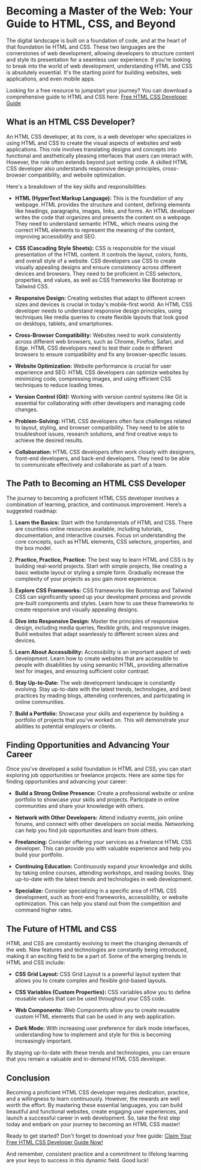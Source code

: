 # Becoming a Master of the Web: Your Guide to HTML, CSS, and Beyond

The digital landscape is built on a foundation of code, and at the heart of that foundation lie HTML and CSS. These two languages are the cornerstones of web development, allowing developers to structure content and style its presentation for a seamless user experience. If you're looking to break into the world of web development, understanding HTML and CSS is absolutely essential. It's the starting point for building websites, web applications, and even mobile apps.

Looking for a free resource to jumpstart your journey? You can download a comprehensive guide to HTML and CSS here: [Free HTML CSS Developer Guide](https://udemywork.com/html-css-developer)

## What is an HTML CSS Developer?

An HTML CSS developer, at its core, is a web developer who specializes in using HTML and CSS to create the visual aspects of websites and web applications. This role involves translating designs and concepts into functional and aesthetically pleasing interfaces that users can interact with. However, the role often extends beyond just writing code. A skilled HTML CSS developer also understands responsive design principles, cross-browser compatibility, and website optimization.

Here's a breakdown of the key skills and responsibilities:

*   **HTML (HyperText Markup Language):** This is the foundation of any webpage. HTML provides the structure and content, defining elements like headings, paragraphs, images, links, and forms. An HTML developer writes the code that organizes and presents the content on a webpage. They need to understand semantic HTML, which means using the correct HTML elements to represent the meaning of the content, improving accessibility and SEO.

*   **CSS (Cascading Style Sheets):** CSS is responsible for the visual presentation of the HTML content. It controls the layout, colors, fonts, and overall style of a website. CSS developers use CSS to create visually appealing designs and ensure consistency across different devices and browsers. They need to be proficient in CSS selectors, properties, and values, as well as CSS frameworks like Bootstrap or Tailwind CSS.

*   **Responsive Design:** Creating websites that adapt to different screen sizes and devices is crucial in today's mobile-first world. An HTML CSS developer needs to understand responsive design principles, using techniques like media queries to create flexible layouts that look good on desktops, tablets, and smartphones.

*   **Cross-Browser Compatibility:** Websites need to work consistently across different web browsers, such as Chrome, Firefox, Safari, and Edge. HTML CSS developers need to test their code in different browsers to ensure compatibility and fix any browser-specific issues.

*   **Website Optimization:** Website performance is crucial for user experience and SEO. HTML CSS developers can optimize websites by minimizing code, compressing images, and using efficient CSS techniques to reduce loading times.

*   **Version Control (Git):** Working with version control systems like Git is essential for collaborating with other developers and managing code changes.

*   **Problem-Solving:** HTML CSS developers often face challenges related to layout, styling, and browser compatibility. They need to be able to troubleshoot issues, research solutions, and find creative ways to achieve the desired results.

*   **Collaboration:** HTML CSS developers often work closely with designers, front-end developers, and back-end developers. They need to be able to communicate effectively and collaborate as part of a team.

## The Path to Becoming an HTML CSS Developer

The journey to becoming a proficient HTML CSS developer involves a combination of learning, practice, and continuous improvement. Here’s a suggested roadmap:

1.  **Learn the Basics:** Start with the fundamentals of HTML and CSS. There are countless online resources available, including tutorials, documentation, and interactive courses. Focus on understanding the core concepts, such as HTML elements, CSS selectors, properties, and the box model.

2.  **Practice, Practice, Practice:** The best way to learn HTML and CSS is by building real-world projects. Start with simple projects, like creating a basic website layout or styling a simple form. Gradually increase the complexity of your projects as you gain more experience.

3.  **Explore CSS Frameworks:** CSS frameworks like Bootstrap and Tailwind CSS can significantly speed up your development process and provide pre-built components and styles. Learn how to use these frameworks to create responsive and visually appealing designs.

4.  **Dive into Responsive Design:** Master the principles of responsive design, including media queries, flexible grids, and responsive images. Build websites that adapt seamlessly to different screen sizes and devices.

5.  **Learn About Accessibility:** Accessibility is an important aspect of web development. Learn how to create websites that are accessible to people with disabilities by using semantic HTML, providing alternative text for images, and ensuring sufficient color contrast.

6.  **Stay Up-to-Date:** The web development landscape is constantly evolving. Stay up-to-date with the latest trends, technologies, and best practices by reading blogs, attending conferences, and participating in online communities.

7.  **Build a Portfolio:** Showcase your skills and experience by building a portfolio of projects that you've worked on. This will demonstrate your abilities to potential employers or clients.

## Finding Opportunities and Advancing Your Career

Once you've developed a solid foundation in HTML and CSS, you can start exploring job opportunities or freelance projects. Here are some tips for finding opportunities and advancing your career:

*   **Build a Strong Online Presence:** Create a professional website or online portfolio to showcase your skills and projects. Participate in online communities and share your knowledge with others.

*   **Network with Other Developers:** Attend industry events, join online forums, and connect with other developers on social media. Networking can help you find job opportunities and learn from others.

*   **Freelancing:** Consider offering your services as a freelance HTML CSS developer. This can provide you with valuable experience and help you build your portfolio.

*   **Continuing Education:** Continuously expand your knowledge and skills by taking online courses, attending workshops, and reading books. Stay up-to-date with the latest trends and technologies in web development.

*   **Specialize:** Consider specializing in a specific area of HTML CSS development, such as front-end frameworks, accessibility, or website optimization. This can help you stand out from the competition and command higher rates.

## The Future of HTML and CSS

HTML and CSS are constantly evolving to meet the changing demands of the web. New features and technologies are constantly being introduced, making it an exciting field to be a part of. Some of the emerging trends in HTML and CSS include:

*   **CSS Grid Layout:** CSS Grid Layout is a powerful layout system that allows you to create complex and flexible grid-based layouts.

*   **CSS Variables (Custom Properties):** CSS variables allow you to define reusable values that can be used throughout your CSS code.

*   **Web Components:** Web Components allow you to create reusable custom HTML elements that can be used in any web application.

*   **Dark Mode:** With increasing user preference for dark mode interfaces, understanding how to implement and style for this is becoming increasingly important.

By staying up-to-date with these trends and technologies, you can ensure that you remain a valuable and in-demand HTML CSS developer.

## Conclusion

Becoming a proficient HTML CSS developer requires dedication, practice, and a willingness to learn continuously. However, the rewards are well worth the effort. By mastering these essential languages, you can build beautiful and functional websites, create engaging user experiences, and launch a successful career in web development. So, take the first step today and embark on your journey to becoming an HTML CSS master!

Ready to get started? Don't forget to download your free guide: [Claim Your Free HTML CSS Developer Guide Now!](https://udemywork.com/html-css-developer)

And remember, consistent practice and a commitment to lifelong learning are your keys to success in this dynamic field. Good luck!
